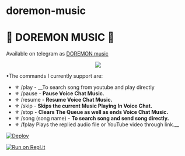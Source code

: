 # doremon-music
<h1 align="centre"> 🎵 DOREMON MUSIC 🎵</h1>

Available on telegram as [DOREMON music](http://t.me/king1206_bot)

<p align="center">
  <img src="https://telegra.ph/file/ffb0effc64003f4c3936d.jpg">
</p>




•The commands I currently support are:
- ⚜️ /play - __To search song from youtube and play directly 
- ⚜️ /pause - __Pause Voice Chat Music.__
- ⚜️ /resume - __Resume Voice Chat Music.__
- ⚜️ /skip - __Skips the current Music Playing In Voice Chat.__
- ⚜️ /stop - __Clears The Queue as well as ends Voice Chat Music.__
- ⚜️ /song (song name) - __To search song and send song directly.__
- ⚜️ /fplay Plays the replied audio file or YouTube video through link.__ 


[![Deploy](https://www.herokucdn.com/deploy/button.svg)](https://heroku.com/deploy?template=https://https://github.com/akshit1704/doreamon-music)

[![Run on Repl.it](https://repl.it/badge/github/kaal0408/KAAlUserbot&theme=midnight-purple)](https://replit.com/@akshitbisht/pyrogam-session-string-by-akshit)
